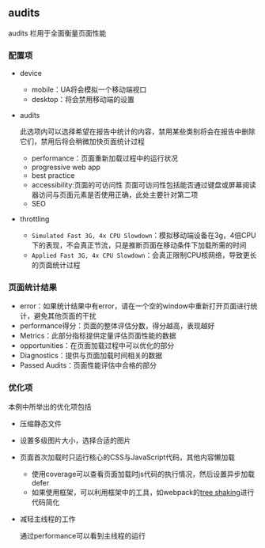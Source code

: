 ## audits

audits 栏用于全面衡量页面性能

### 配置项

* device
	+ mobile：UA将会模拟一个移动端视口
	+ desktop：将会禁用移动端的设置

* audits

	此选项内可以选择希望在报告中统计的内容，禁用某些类别将会在报告中删除它们，禁用后将会稍微加快页面统计过程

	+ performance：页面重新加载过程中的运行状况
	+ progressive web app
	+ best practice
	+ accessibility:页面的可访问性
		页面可访问性包括能否通过键盘或屏幕阅读器访问与页面元素是否使用正确，此处主要针对第二项
	+ SEO 

* throttling

	+ `Simulated Fast 3G, 4x CPU Slowdown`：模拟移动端设备在3g，4倍CPU下的表现，不会真正节流，只是推断页面在移动条件下加载所需的时间
	+ `Applied Fast 3G, 4x CPU Slowdown`：会真正限制CPU核网络，导致更长的页面统计过程

### 页面统计结果

* error：如果统计结果中有error，请在一个空的window中重新打开页面进行统计，避免其他页面的干扰
* performance得分：页面的整体评估分数，得分越高，表现越好
* Metrics：此部分指标提供定量评估页面性能的数据
* opportunities：在页面加载过程中可以优化的部分
* Diagnostics：提供与页面加载时间相关的数据
* Passed Audits：页面性能评估中合格的部分

### 优化项

本例中所举出的优化项包括

* 压缩静态文件
* 设置多级图片大小，选择合适的图片
* 页面首次加载时只运行核心的CSS与JavaScript代码，其他内容懒加载

	- 使用coverage可以查看页面加载时js代码的执行情况，然后设置异步加载defer
	- 如果使用框架，可以利用框架中的工具，如webpack的[tree shaking](https://webpack.js.org/guides/tree-shaking/)进行代码简化

* 减轻主线程的工作

	通过performance可以看到主线程的运行